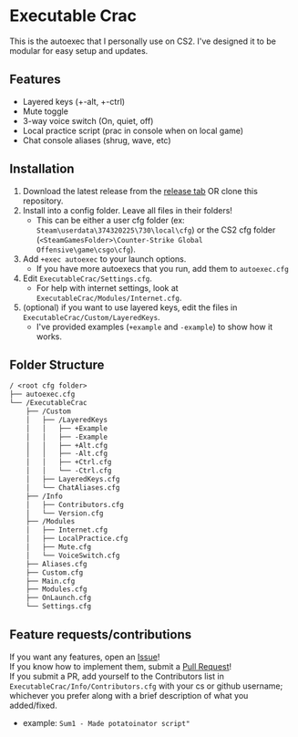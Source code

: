 # Executable Crac

This is the autoexec that I personally use on CS2. I've designed it to be modular for easy setup and updates.

## Features

- Layered keys (+-alt, +-ctrl)  
- Mute toggle  
- 3-way voice switch (On, quiet, off)  
- Local practice script (prac in console when on local game)
- Chat console aliases (shrug, wave, etc)

## Installation

1) Download the latest release from the [release tab](https://github.com/ToxiWoxi/ExecutableCrac/releases) OR clone this repository.
2) Install into a config folder. Leave all files in their folders!
   - This can be either a user cfg folder (ex: `Steam\userdata\374320225\730\local\cfg`) or the CS2 cfg folder (`<SteamGamesFolder>\Counter-Strike Global Offensive\game\csgo\cfg`).
3) Add `+exec autoexec` to your launch options.
   - If you have more autoexecs that you run, add them to `autoexec.cfg`
4) Edit `ExecutableCrac/Settings.cfg`.
   - For help with internet settings, look at `ExecutableCrac/Modules/Internet.cfg`.
5) (optional) if you want to use layered keys, edit the files in `ExecutableCrac/Custom/LayeredKeys`.
   - I've provided examples (`+example` and `-example`) to show how it works.

## Folder Structure

```txt
/ <root cfg folder>
├── autoexec.cfg
└── /ExecutableCrac
    ├── /Custom
    │   ├── /LayeredKeys
    │   │   ├── +Example
    │   │   ├── -Example
    │   │   ├── +Alt.cfg
    │   │   ├── -Alt.cfg
    │   │   ├── +Ctrl.cfg
    │   │   └── -Ctrl.cfg
    │   ├── LayeredKeys.cfg
    │   └── ChatAliases.cfg
    ├── /Info
    │   ├── Contributors.cfg
    │   └── Version.cfg
    ├── /Modules
    │   ├── Internet.cfg
    │   ├── LocalPractice.cfg
    │   ├── Mute.cfg
    │   └── VoiceSwitch.cfg
    ├── Aliases.cfg
    ├── Custom.cfg
    ├── Main.cfg
    ├── Modules.cfg
    ├── OnLaunch.cfg
    └── Settings.cfg
```

## Feature requests/contributions

If you want any features, open an [Issue](https://github.com/ToxiWoxi/ExecutableCrac/issues)!  
If you know how to implement them, submit a [Pull Request](https://github.com/ToxiWoxi/ExecutableCrac/pulls)!  
If you submit a PR, add yourself to the Contributors list in `ExecutableCrac/Info/Contributors.cfg` with your cs or github username; whichever you prefer along with a brief description of what you added/fixed.

- example: `Sum1 - Made potatoinator script"`
